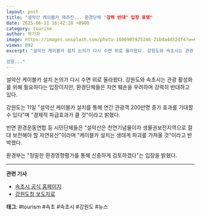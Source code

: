 ```yaml
---
layout: post
title: "설악산 케이블카 재추진... 환경단체 "강력 반대" 입장 표명"
date: 2025-06-11 16:42:28 +0900
category: tourism
author: 박기자
image: https://images.unsplash.com/photo-1506905925346-21bda4d32df4?w=600&h=300&fit=crop
views: 892
excerpt: "설악산 케이블카 설치 논의가 다시 수면 위로 올라왔다. 강원도와 속초시는 관광 활성화를 위해 필요하다는 입장이지만, 환경단체들은 자연 훼손을 우려하며 강력히 반대하고 있다.

강원..."
---
```


설악산 케이블카 설치 논의가 다시 수면 위로 올라왔다. 강원도와 속초시는 관광 활성화를 위해 필요하다는 입장이지만, 환경단체들은 자연 훼손을 우려하며 강력히 반대하고 있다.

강원도는 11일 "설악산 케이블카 설치를 통해 연간 관광객 200만명 증가 효과를 기대할 수 있다"며 "경제적 파급효과가 클 것"이라고 밝혔다.

반면 환경운동연합 등 시민단체들은 "설악산은 천연기념물이자 생물권보전지역으로 절대 보전해야 할 자연유산"이라며 "케이블카 설치는 생태계 파괴를 가져올 것"이라고 반박했다.

환경부는 "정밀한 환경영향평가를 통해 신중하게 검토하겠다"는 입장을 밝혔다.

---

**관련 기사**
- [속초시 공식 홈페이지](https://www.sokcho.go.kr)
- [강원도청 보도자료](https://www.gangwon.go.kr)

**태그**: #tourism #속초 #속초시 #강원도 #뉴스

